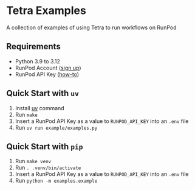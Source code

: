 # Tetra Examples
A collection of examples of using Tetra to run workflows on RunPod

## Requirements
- Python 3.9 to 3.12
- RunPod Account ([sign up](https://www.runpod.io/console/signup))
- RunPod API Key ([how-to](https://docs.runpod.io/get-started/api-keys))

## Quick Start with `uv`

1. Install [uv](https://github.com/astral-sh/uv) command
1. Run `make`
1. Insert a RunPod API Key as a value to `RUNPOD_API_KEY` into an `.env` file
1. Run `uv run example/examples.py`

## Quick Start with `pip`

1. Run `make venv`
1. Run `. .venv/bin/activate`
1. Insert a RunPod API Key as a value to `RUNPOD_API_KEY` into an `.env` file
1. Run `python -m examples.example`
